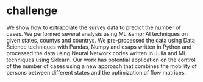 # challenge
We show how to extrapolate the survey data to predict the number of cases. We performed several analysis using ML \&amp; AI techniques on given states, countys and countrys. We pre-processed the data using Data Science techniques with Pandas, Numpy and csaps written in Python and processed the data using Neural Network codes written in Julia and ML techniques using Sklearn. Our work has potential application on the control of the number of cases using a new approach that combines the mobility of persons between different states and the optimization of flow matrices. 
